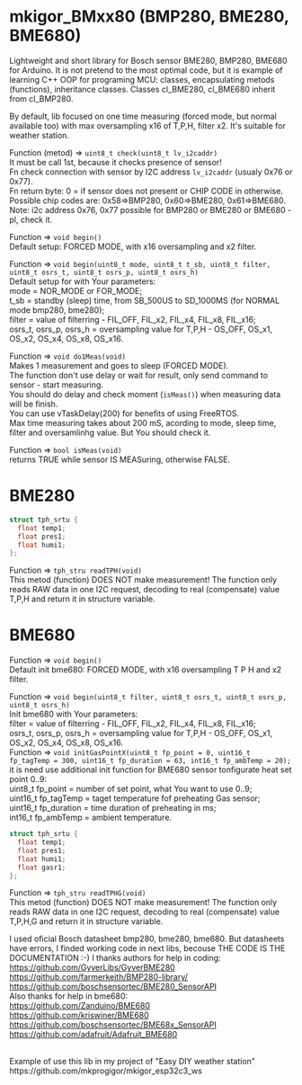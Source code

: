 # mkigor_BMxx80 (BMP280, BME280, BME680)
Lightweight and short library for Bosch sensor BME280, BMP280, BME680 for Arduino.
It is not pretend to the most optimal code, but it is example of learning C++ OOP for programing MCU: classes, encapsulating metods (functions), inheritance classes.
Classes cl_BME280, cl_BME680 inherit from cl_BMP280.

By default, lib focused on one time measuring (forced mode, but normal available too) 
with max oversampling x16 of T,P,H, filter x2. It's suitable for weather station.

Function (metod) => `uint8_t check(uint8_t lv_i2caddr)`<BR>
It must be call 1st, because it checks presence of sensor!<BR>
Fn check connection with sensor by I2C address `lv_i2caddr` (usualy 0x76 or 0x77).<BR>
Fn return byte: 0 = if sensor does not present or CHIP CODE in otherwise.<BR>
Possible chip codes are: 0x58=>BMP280, 0x60=>BME280, 0x61=>BME680.<BR>
Note: i2c address 0x76, 0x77 possible for BMP280 or BME280 or BME680 - pl, check it.<BR>

Function => `void begin()`<BR>
Default setup: FORCED MODE, with x16 oversampling and x2 filter.<BR>

Function => `void begin(uint8_t mode, uint8_t t_sb, uint8_t filter, uint8_t osrs_t, uint8_t osrs_p, uint8_t osrs_h)`<BR>
Default setup for with Your parameters:<BR>
mode = NOR_MODE or FOR_MODE; <BR>
t_sb = standby (sleep) time, from SB_500US to SD_1000MS (for NORMAL mode bmp280, bme280);<BR>
filter  =  value of filterring - FIL_OFF, FIL_x2, FIL_x4, FIL_x8, FIL_x16;<BR>
osrs_t, osrs_p, osrs_h = oversampling value for T,P,H - OS_OFF, OS_x1, OS_x2, OS_x4, OS_x8, OS_x16.<BR>

Function => `void do1Meas(void)`<BR>
Makes 1 measurement and goes to sleep (FORCED MODE).<BR>
The function don't use delay or wait for result, only send command to sensor - start measuring.<BR>
You should do delay and check moment (`isMeas()`) when measuring data will be finish.<BR>
You can use vTaskDelay(200) for benefits of using FreeRTOS.<BR>
Max time measuring takes about 200 mS, acording to mode, sleep time, filter and oversamlinhg value.
But You should check it.<BR>

Function => `bool isMeas(void)`<BR>
returns TRUE while sensor IS MEASuring, otherwise FALSE.<BR>

# BME280
```c++
struct tph_srtu {
  float temp1;
  float pres1;
  float humi1;
};
```
Function => `tph_stru readTPH(void)`<BR>
This metod (function) DOES NOT make measurement! The function only reads RAW data in one I2C request, decoding to real (compensate) value T,P,H and return it in structure variable.<BR>

# BME680
Function => `void begin()`<BR>
Default init bme680: FORCED MODE, with x16 oversampling T P H and x2 filter.<BR>

Function => `void begin(uint8_t filter, uint8_t osrs_t, uint8_t osrs_p, uint8_t osrs_h)`<BR>
Init bme680 with Your parameters:<BR>
filter  =  value of filterring - FIL_OFF, FIL_x2, FIL_x4, FIL_x8, FIL_x16;<BR>
osrs_t, osrs_p, osrs_h = oversampling value for T,P,H - OS_OFF, OS_x1, OS_x2, OS_x4, OS_x8, OS_x16.<BR>
Function => `void initGasPointX(uint8_t fp_point = 0, uint16_t fp_tagTemp = 300, uint16_t fp_duration = 63, int16_t fp_ambTemp = 20);`<BR>
it is need use additional init function for BME680 sensor tonfigurate heat set point 0..9:<br>
uint8_t  fp_point    = number of set point, what You want to use 0..9;<br>
uint16_t fp_tagTemp  = taget temperature fof preheating Gas sensor;<br>
uint16_t fp_duration = time duration of preheating in ms;<br>
int16_t  fp_ambTemp  = ambient temperature.<br>
```c++
struct tph_srtu {
  float temp1;
  float pres1;
  float humi1;
  float gasr1;
};
```
Function => `tph_stru readTPHG(void)`<BR>
This metod (function) DOES NOT make measurement! The function only reads RAW data in one I2C request, decoding to real (compensate) value T,P,H,G and return it in structure variable.<BR>

I used oficial Bosch datasheet bmp280, bme280, bme680. But datasheets have errors, I finded working code in next libs, becouse THE CODE IS THE DOCUMENTATION :-) I thanks authors for help in coding:<BR>
https://github.com/GyverLibs/GyverBME280<BR>
https://github.com/farmerkeith/BMP280-library/<BR>
https://github.com/boschsensortec/BME280_SensorAPI<BR>
Also thanks for help in bme680:<br>
https://github.com/Zanduino/BME680<br>
https://github.com/kriswiner/BME680<br>
https://github.com/boschsensortec/BME68x_SensorAPI<BR>
https://github.com/adafruit/Adafruit_BME680<BR>

<BR>
Example of use this lib in my project of "Easy DIY weather station"<BR>
https://github.com/mkprogigor/mkigor_esp32c3_ws<BR>
